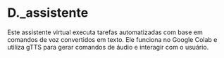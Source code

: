 # D._assistente
Este assistente virtual executa tarefas automatizadas com base em comandos de voz convertidos em texto. Ele funciona no Google Colab e utiliza gTTS para gerar comandos de áudio e interagir com o usuário.
